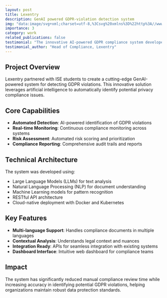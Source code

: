 ```yaml
---
layout: post
title: Lexentry
description: GenAI powered GDPR-violation detection system
img: "data:image/svg+xml;charset=utf-8,%3Csvg%20xmlns%3D%22http%3A//www.w3.org/2000/svg%22%20width%3D%22400%22%20height%3D%22300%22%20viewBox%3D%220%200%20400%20300%22%3E%0A%20%20%3Crect%20width%3D%22400%22%20height%3D%22300%22%20fill%3D%22%23059669%22/%3E%0A%20%20%3Ctext%20x%3D%22200%22%20y%3D%22160%22%20text-anchor%3D%22middle%22%20font-family%3D%22Arial%2C%20sans-serif%22%20font-size%3D%2224%22%20fill%3D%22white%22%20font-weight%3D%22bold%22%3ELexentry%3C/text%3E%0A%20%20%3Ctext%20x%3D%22200%22%20y%3D%22120%22%20text-anchor%3D%22middle%22%20font-family%3D%22Arial%2C%20sans-serif%22%20font-size%3D%2248%22%20fill%3D%22white%22%3E%F0%9F%93%8B%3C/text%3E%0A%3C/svg%3E"
importance: 3
category: work
related_publications: false
testimonial: "The innovative AI-powered GDPR compliance system developed by the ISE students has transformed our approach to data protection. Their solution is both comprehensive and user-friendly."
testimonial_author: "Head of Compliance, Lexentry"
---
```


## Project Overview

Lexentry partnered with ISE students to create a cutting-edge GenAI-powered system for detecting GDPR violations. This innovative solution leverages artificial intelligence to automatically identify potential privacy compliance issues.

## Core Capabilities

- **Automated Detection**: AI-powered identification of GDPR violations
- **Real-time Monitoring**: Continuous compliance monitoring across systems
- **Risk Assessment**: Automated risk scoring and prioritization
- **Compliance Reporting**: Comprehensive audit trails and reports

## Technical Architecture

The system was developed using:
- Large Language Models (LLMs) for text analysis
- Natural Language Processing (NLP) for document understanding
- Machine Learning models for pattern recognition
- RESTful API architecture
- Cloud-native deployment with Docker and Kubernetes

## Key Features

- **Multi-language Support**: Handles compliance documents in multiple languages
- **Contextual Analysis**: Understands legal context and nuances
- **Integration Ready**: APIs for seamless integration with existing systems
- **Dashboard Interface**: Intuitive web dashboard for compliance teams

## Impact

The system has significantly reduced manual compliance review time while increasing accuracy in identifying potential GDPR violations, helping organizations maintain robust data protection standards.